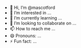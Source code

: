 - 👋 Hi, I’m @mascotford
- 👀 I’m interested in ...
- 🌱 I’m currently learning ...
- 💞️ I’m looking to collaborate on ...
- 📫 How to reach me ...
- 😄 Pronouns: ...
- ⚡ Fun fact: ...
<!---
mascotford/mascotford is a ✨ special ✨ repository because its `README.md` (this file) appears on your GitHub profile.
You can click the Preview link to take a look at your changes.
--->
